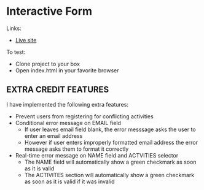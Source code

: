 # Interactive Form

Links:
- [Live site](https://xyeres.github.io/interactive-form-v3)

To test:

- Clone project to your box
- Open index.html in your favorite browser


## EXTRA CREDIT FEATURES
I have implemented the following extra features:

- Prevent users from registering for conflicting activities
- Conditional error message on EMAIL field
    - If user leaves email field blank, the error messsage asks the user to enter an email address
    - However if user enters improperly formatted email address the error message asks them to format it correctly
- Real-time error message on NAME field and ACTVITIES selector
    - The NAME field will automatically show a green checkmark as soon as it is valid
    - The ACTIVITES section will automatically show a green checkmark as soon as it is valid if it was invalid

